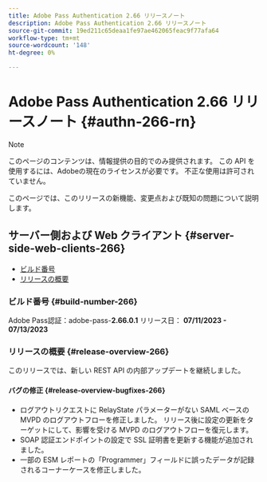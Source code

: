 ```yaml
---
title: Adobe Pass Authentication 2.66 リリースノート
description: Adobe Pass Authentication 2.66 リリースノート
source-git-commit: 19ed211c65deaa1fe97ae462065feac9f77afa64
workflow-type: tm+mt
source-wordcount: '148'
ht-degree: 0%

---
```


# Adobe Pass Authentication 2.66 リリースノート {#authn-266-rn}

>[!NOTE]
>
>このページのコンテンツは、情報提供の目的でのみ提供されます。 この API を使用するには、Adobeの現在のライセンスが必要です。 不正な使用は許可されていません。

このページでは、このリリースの新機能、変更点および既知の問題について説明します。

## サーバー側および Web クライアント {#server-side-web-clients-266}

* [ビルド番号](#build-number-266)
* [リリースの概要](#release-overview-266)

### ビルド番号 {#build-number-266}

Adobe Pass認証：adobe-pass-**2.66.0.1**
リリース日： **07/11/2023 - 07/13/2023**

### リリースの概要 {#release-overview-266}

このリリースでは、新しい REST API の内部アップデートを継続しました。

#### バグの修正 {#release-overview-bugfixes-266}

* ログアウトリクエストに RelayState パラメーターがない SAML ベースの MVPD のログアウトフローを修正しました。 リリース後に設定の更新をターゲットにして、影響を受ける MVPD のログアウトフローを復元します。
* SOAP 認証エンドポイントの設定で SSL 証明書を更新する機能が追加されました。
* 一部の ESM レポートの「Programmer」フィールドに誤ったデータが記録されるコーナーケースを修正しました。
